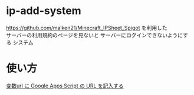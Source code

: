 # ip-add-system
https://github.com/malken21/Minecraft_IPSheet_Spigot を利用した
<br>
サーバーの利用規約のページを見ないと サーバーにログインできないようにする システム
# 使い方
[変数url に Google Apps Script の URL を記入する](ip-add-system/blob/main/index.html#L11)
